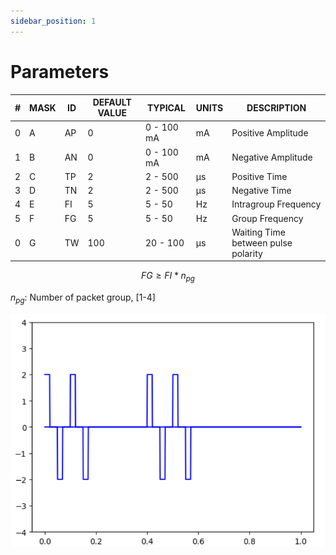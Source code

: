 ```yaml
---
sidebar_position: 1
---
```


# Parameters

| #   | MASK | ID  | DEFAULT VALUE | TYPICAL    | UNITS | DESCRIPTION                         |
| --- | ---- | --- | ------------- | ---------- | ----- | ----------------------------------- |
| 0   | A    | AP  | 0             | 0 - 100 mA | mA    | Positive Amplitude                  |
| 1   | B    | AN  | 0             | 0 - 100 mA | mA    | Negative Amplitude                  |
| 2   | C    | TP  | 2             | 2 - 500    | μs    | Positive Time                       |
| 3   | D    | TN  | 2             | 2 - 500    | μs    | Negative Time                       |
| 4   | E    | FI  | 5             | 5 - 50     | Hz    | Intragroup Frequency                |
| 5   | F    | FG  | 5             | 5 - 50     | Hz    | Group Frequency                     |
| 0   | G    | TW  | 100           | 20 - 100   | μs    | Waiting Time between pulse polarity |

$$
FG \ge FI * n_{pg}
$$

$n_{pg}$: Number of packet group, [1-4]

![Pulse Trains example](pulse-trains.png)
